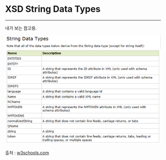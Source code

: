 # XSD String Data Types
___

내가 보는 참고용.

![XSD String Data Types][IMG_XSD_StringDataTypes]

출처 : [w3schools.com][XSD_StringDataTypes]

[XSD_StringDataTypes]: http://www.w3schools.com/schema/schema_dtypes_string.asp
[IMG_XSD_StringDataTypes]: /posts/2012/2012-05-11-xsd-string-data-types/xsdstringdatatypes.png